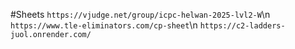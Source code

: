 #Sheets 
`https://vjudge.net/group/icpc-helwan-2025-lvl2-W`\n
`https://www.tle-eliminators.com/cp-sheet`\n
`https://c2-ladders-juol.onrender.com/`
